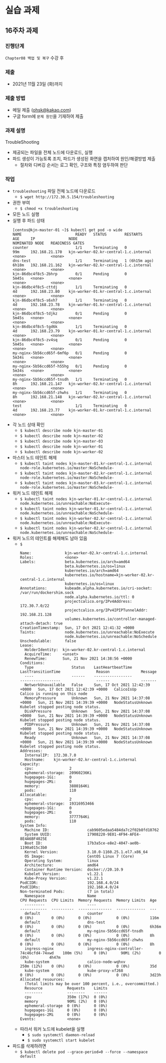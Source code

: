 # 실습 과제

## 16주차 과제

### 진행단계
`Chapter08 백업 및 복구` 수강 후 

### 제출
* 2021년 11월 23일 (화)까지

### 제출 방법
* 메일 제출 (ohsk@kakao.com)
* 구글 form에 `문제 원인`을 기재하여 제출

### 과제 설명
TroubleShooting
* 제공되는 파일을 전체 노드에 다운로드, 실행
* 파드 생성이 가능토록 조치, 파드가 생성된 화면을 캡처하여 원인/해결방법 제출
  * 절차와 디버깅 순서는 로그 확인, 구조와 특징 염두하여 판단

### 작업
* `troubleshooting` 파일 전체 노드에 다운로드
  * `$ wget http://172.30.5.154/troubleshooting`
* 권한 부여
  * `$ chmod +x troubleshooting`
* 모든 노드 실행
* 실행 후 파드 상태
  ~~~
  [centos@kjn-master-01 ~]$ kubectl get pod -o wide
  NAME                        READY   STATUS        RESTARTS        AGE     IP               NODE                                    NOMINATED NODE   READINESS GATES
  counter                     1/1     Terminating   0               99m     192.168.21.170   kjn-worker-02.kr-central-1.c.internal   <none>           <none>
  dns-test                    1/1     Terminating   1 (6h15m ago)   6h18m   192.168.21.162   kjn-worker-02.kr-central-1.c.internal   <none>           <none>
  kjn-86dbc4f8c5-2bhrp        0/1     Pending       0               5m45s   <none>           <none>                                  <none>           <none>
  kjn-86dbc4f8c5-cttdj        1/1     Terminating   0               4d      192.168.23.80    kjn-worker-01.kr-central-1.c.internal   <none>           <none>
  kjn-86dbc4f8c5-s6xh7        1/1     Terminating   0               4d      192.168.23.78    kjn-worker-01.kr-central-1.c.internal   <none>           <none>
  kjn-86dbc4f8c5-tdjkz        0/1     Pending       0               5m45s   <none>           <none>                                  <none>           <none>
  kjn-86dbc4f8c5-tgd6k        1/1     Terminating   0               4d      192.168.23.79    kjn-worker-01.kr-central-1.c.internal   <none>           <none>
  kjn-86dbc4f8c5-zv4sq        0/1     Pending       0               5m45s   <none>           <none>                                  <none>           <none>
  my-nginx-5b56ccd65f-6mf6p   0/1     Pending       0               5m34s   <none>           <none>                                  <none>           <none>
  my-nginx-5b56ccd65f-h55hg   0/1     Pending       0               5m34s   <none>           <none>                                  <none>           <none>
  my-nginx-5b56ccd65f-tnsdh   1/1     Terminating   0               8h      192.168.21.147   kjn-worker-02.kr-central-1.c.internal   <none>           <none>
  my-nginx-5b56ccd65f-zhwhs   1/1     Terminating   0               8h      192.168.21.148   kjn-worker-02.kr-central-1.c.internal   <none>           <none>
  test                        1/1     Terminating   0               4d      192.168.23.77    kjn-worker-01.kr-central-1.c.internal   <none>           <none>
  ~~~
* 각 노드 상태 확인
  * `$ kubectl describe node kjn-master-01`
  * `$ kubectl describe node kjn-master-02`
  * `$ kubectl describe node kjn-master-03`
  * `$ kubectl describe node kjn-worker-01`
  * `$ kubectl describe node kjn-worker-02`
* 마스터 노드 테인트 해제
  * `$ kubectl taint nodes kjn-master-01.kr-central-1.c.internal node-role.kubernetes.io/master:NoSchedule-`
  * `$ kubectl taint nodes kjn-master-02.kr-central-1.c.internal node-role.kubernetes.io/master:NoSchedule-`
  * `$ kubectl taint nodes kjn-master-03.kr-central-1.c.internal node-role.kubernetes.io/master:NoSchedule-`
* 워커 노드 테인트 해제
  * `$ kubectl taint nodes kjn-worker-01.kr-central-1.c.internal node.kubernetes.io/unreachable:NoExecute-`
  * `$ kubectl taint nodes kjn-worker-01.kr-central-1.c.internal node.kubernetes.io/unreachable:NoSchedule-`
  * `$ kubectl taint nodes kjn-worker-02.kr-central-1.c.internal node.kubernetes.io/unreachable:NoExecute-`
  * `$ kubectl taint nodes kjn-worker-02.kr-central-1.c.internal node.kubernetes.io/unreachable:NoSchedule-`
* 워커 노드의 테인트를 해제해도 남아 있음
  * `$ `
    ~~~
    Name:               kjn-worker-02.kr-central-1.c.internal
    Roles:              <none>
    Labels:             beta.kubernetes.io/arch=amd64
                        beta.kubernetes.io/os=linux
                        kubernetes.io/arch=amd64
                        kubernetes.io/hostname=kjn-worker-02.kr-central-1.c.internal
                        kubernetes.io/os=linux
    Annotations:        kubeadm.alpha.kubernetes.io/cri-socket: /var/run/dockershim.sock
                        node.alpha.kubernetes.io/ttl: 0
                        projectcalico.org/IPv4Address: 172.30.7.0/22
                        projectcalico.org/IPv4IPIPTunnelAddr: 192.168.21.128
                        volumes.kubernetes.io/controller-managed-attach-detach: true
    CreationTimestamp:  Sun, 17 Oct 2021 12:41:32 +0000
    Taints:             node.kubernetes.io/unreachable:NoExecute
                        node.kubernetes.io/unreachable:NoSchedule
    Unschedulable:      false
    Lease:
      HolderIdentity:  kjn-worker-02.kr-central-1.c.internal
      AcquireTime:     <unset>
      RenewTime:       Sun, 21 Nov 2021 14:38:56 +0000
    Conditions:
      Type                 Status    LastHeartbeatTime                 LastTransitionTime                Reason              Message
      ----                 ------    -----------------                 ------------------                ------              -------
      NetworkUnavailable   False     Sun, 17 Oct 2021 12:42:39 +0000   Sun, 17 Oct 2021 12:42:39 +0000   CalicoIsUp          Calico is running on this node
      MemoryPressure       Unknown   Sun, 21 Nov 2021 14:37:08 +0000   Sun, 21 Nov 2021 14:39:39 +0000   NodeStatusUnknown   Kubelet stopped posting node status.
      DiskPressure         Unknown   Sun, 21 Nov 2021 14:37:08 +0000   Sun, 21 Nov 2021 14:39:39 +0000   NodeStatusUnknown   Kubelet stopped posting node status.
      PIDPressure          Unknown   Sun, 21 Nov 2021 14:37:08 +0000   Sun, 21 Nov 2021 14:39:39 +0000   NodeStatusUnknown   Kubelet stopped posting node status.
      Ready                Unknown   Sun, 21 Nov 2021 14:37:08 +0000   Sun, 21 Nov 2021 14:39:39 +0000   NodeStatusUnknown   Kubelet stopped posting node status.
    Addresses:
      InternalIP:  172.30.7.0
      Hostname:    kjn-worker-02.kr-central-1.c.internal
    Capacity:
      cpu:                2
      ephemeral-storage:  20960236Ki
      hugepages-1Gi:      0
      hugepages-2Mi:      0
      memory:             3880164Ki
      pods:               110
    Allocatable:
      cpu:                2
      ephemeral-storage:  19316953466
      hugepages-1Gi:      0
      hugepages-2Mi:      0
      memory:             3777764Ki
      pods:               110
    System Info:
      Machine ID:                 cab9605edaa5484da7c2f02b8fd10762
      System UUID:                17908220-9E01-4F94-AFE4-8E4A6BF4025E
      Boot ID:                    17b3a5ce-e8e2-4047-ae0b-1190a015c3b0
      Kernel Version:             3.10.0-1160.25.1.el7.x86_64
      OS Image:                   CentOS Linux 7 (Core)
      Operating System:           linux
      Architecture:               amd64
      Container Runtime Version:  docker://20.10.9
      Kubelet Version:            v1.22.1
      Kube-Proxy Version:         v1.22.1
    PodCIDR:                      192.168.4.0/24
    PodCIDRs:                     192.168.4.0/24
    Non-terminated Pods:          (7 in total)
      Namespace                   Name                                        CPU Requests  CPU Limits  Memory Requests  Memory Limits  Age
      ---------                   ----                                        ------------  ----------  ---------------  -------------  ---
      default                     counter                                     0 (0%)        0 (0%)      0 (0%)           0 (0%)         116m
      default                     dns-test                                    0 (0%)        0 (0%)      0 (0%)           0 (0%)         6h36m
      default                     my-nginx-5b56ccd65f-tnsdh                   0 (0%)        0 (0%)      0 (0%)           0 (0%)         8h
      default                     my-nginx-5b56ccd65f-zhwhs                   0 (0%)        0 (0%)      0 (0%)           0 (0%)         8h
      ingress-nginx               ingress-nginx-controller-74c46cfd4-74xwd    100m (5%)     0 (0%)      90Mi (2%)        0 (0%)         4h47m
      kube-system                 calico-node-wqhxv                           250m (12%)    0 (0%)      0 (0%)           0 (0%)         35d
      kube-system                 kube-proxy-xf268                            0 (0%)        0 (0%)      0 (0%)           0 (0%)         3d23h
    Allocated resources:
      (Total limits may be over 100 percent, i.e., overcommitted.)
      Resource           Requests    Limits
      --------           --------    ------
      cpu                350m (17%)  0 (0%)
      memory             90Mi (2%)   0 (0%)
      ephemeral-storage  0 (0%)      0 (0%)
      hugepages-1Gi      0 (0%)      0 (0%)
      hugepages-2Mi      0 (0%)      0 (0%)
    Events:              <none>
    ~~~
  * 따라서 워커 노드에 kubelet을 실행
    * `$ sudo systemctl daemon-reload`
    * `$ sudo systemctl start kubelet`
* 파드를 삭제하려면
  * `$ kubectl delete pod --grace-period=0 --force --namespace default`